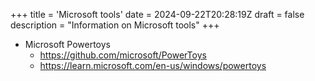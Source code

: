 +++
title = 'Microsoft tools'
date = 2024-09-22T20:28:19Z
draft = false
description = "Information on Microsoft tools"
+++

- Microsoft Powertoys
    - https://github.com/microsoft/PowerToys
    - https://learn.microsoft.com/en-us/windows/powertoys
